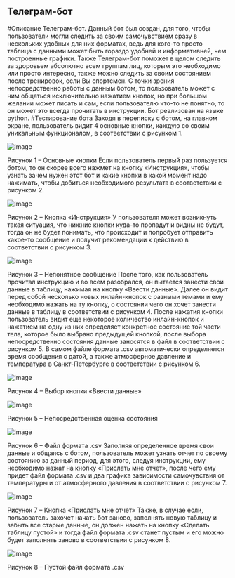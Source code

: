 ## Телеграм-бот
#Описание
Телеграм-бот. Данный бот был создан, для того, чтобы пользователи могли следить за своим самочувствием сразу в нескольких удобных для них форматах, ведь для кого-то просто таблица с данными может быть гораздо удобней и информативней, чем построенные графики. Также Телеграм-бот поможет в целом следить за здоровьем абсолютно всем группам лиц, которым это необходимо или просто интересно, также можно следить за своим состоянием после тренировок, если Вы спортсмен. С точки зрения непосредственно работы с данным ботом, то пользователь может с ним общаться исключительно нажатием кнопок, но при большом желании может писать и сам, если пользователю что-то не понятно, то он может это всегда прочитать в инструкции. Бот реализован на языке python.
#Тестирование бота
Заходя в переписку с ботом, на главном экране, пользователь видит 4 основные кнопки, каждую со своим уникальным функционалом, в соответствии с рисунком 1.
 
 ![image](https://user-images.githubusercontent.com/75118943/178711836-783905e6-75df-429d-8ee9-bb87fa473928.png)

Рисунок 1 – Основные кнопки
Если пользователь первый раз пользуется ботом, то он скорее всего нажмет на кнопку «Инструкция», чтобы узнать зачем нужен этот бот и какие кнопки в какой момент надо нажимать, чтобы добиться необходимого результата в соответствии с рисунком 2.
 
 ![image](https://user-images.githubusercontent.com/75118943/178711763-3bea5009-ea87-4d61-84ae-de8f9f1d3b04.png)

Рисунок 2 – Кнопка «Инструкция»
У пользователя может возникнуть такая ситуация, что нижние кнопки куда-то пропадут и видны не будут, тогда он не будет понимать, что происходит и попробует отправить какое-то сообщение и получит рекомендации к действию в соответствии с рисунком 3.
 
 ![image](https://user-images.githubusercontent.com/75118943/178711483-91ba1275-546d-4991-8fa2-1e61f9c1239b.png)
 
Рисунок 3 – Непонятное сообщение
После того, как пользователь прочитал инструкцию и во всем разобрался, он пытается занести свои данные в таблицу, нажимая на кнопку «Ввести данные». Далее он видит перед собой несколько новых инлайн-кнопок с разными темами и ему необходимо нажать на ту кнопку, о состоянии чего он хочет занести данные в таблицу в соответствии с рисунком 4. После нажатия кнопки пользователь видит еще некоторое количество инлайн-кнопок и нажатием на одну из них определяет конкретное состояние той части тела, которое было выбрано предыдущей кнопкой, после выбора непосредственно состояния данные заносятся в файл в соответствии с рисунком 5. В самом файле формата .csv автоматически определяется время сообщения с датой, а также атмосферное давление и температура в Санкт-Петербурге в соответствии с рисунком 6.
 
 ![image](https://user-images.githubusercontent.com/75118943/178711317-3a412cb1-7b6b-41be-99fb-9c44f077da08.png)
 
Рисунок 4 – Выбор кнопки «Ввести данные»
 
 ![image](https://user-images.githubusercontent.com/75118943/178711272-a527180b-a677-46af-8137-57469c3138eb.png)
 
Рисунок 5 – Непосредственная оценка состояния
 
 ![image](https://user-images.githubusercontent.com/75118943/178709938-7b27f4dc-564e-43c3-9f5f-d0ff32d8572c.png)
 
Рисунок 6 – Файл формата .csv
Заполняя определенное время свои данные и общаясь с ботом, пользователь может узнать отчет по своему состоянию за данный период, для этого, следуя инструкции, ему необходимо нажат на кнопку «Прислать мне отчет», после чего ему придет файл формата .csv и два графика зависимости самочувствия от температуры и от атмосферного давления в соответствии с рисунком 7.

 ![image](https://user-images.githubusercontent.com/75118943/178710166-04f51c1e-3fb1-4b66-a3cb-41a0e2dffeeb.png)
 
Рисунок 7 – Кнопка «Прислать мне отчет»
Также, в случае если, пользователь захочет начать бот заново, заполнять новую таблицу и забыть все старые данные, он должен нажать на кнопку «Сделать таблицу пустой» и тогда файл формата .csv станет пустым и его можно будет заполнять заново в соответствии с рисунком 8.

![image](https://user-images.githubusercontent.com/75118943/178709485-ef13766b-9451-4a67-b556-cb9fcaeac14f.png)

Рисунок 8 – Пустой файл формата .csv
